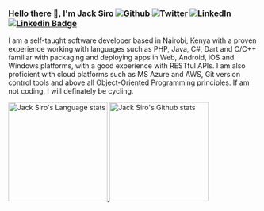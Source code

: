 ### Hello there 👋, I'm Jack Siro [![Github](https://img.shields.io/github/followers/JacksiroKe?label=Follow&style=social)](https://github.com/JacksiroKe) [![Twitter](https://img.shields.io/twitter/follow/JacksiroKe)](https://twitter.com/intent/follow?screen_name=JacksiroKe) [![LinkedIn](https://img.shields.io/badge/LinkedIn-3572A5)](https://www.linkedin.com/in/JacksiroKe) [![Linkedin Badge](https://img.shields.io/badge/-JacksiroKe-blue?style=flat-square&logo=Linkedin&logoColor=white&link=https://www.linkedin.com/in/JacksiroKe/)](https://www.linkedin.com/in/JacksiroKe/)

I am a self-taught software developer based in Nairobi, Kenya with a proven experience working with languages such as
PHP, Java, C#, Dart and C/C++ familiar with packaging and deploying apps in Web, Android, iOS and Windows platforms,
with a good experience with RESTful APIs. I am also proficient with cloud platforms such as MS Azure and
AWS, Git version control tools and above all Object-Oriented Programming principles. If am not coding, I will definately be cycling.

<div>
    <a href="https://github.com/JacksiroKe/github-readme-stats">
        <img height=200
            src="https://github-readme-stats-git-master-rstaa-rickstaa.vercel.app/api/top-langs/?username=JacksiroKe&layout=compact&langs_count=10&hide_border=1&role=OWNER,COLLABORATOR"
            alt="Jack Siro's Language stats" />
    </a>
    <a href="https://github.com/JacksiroKe/github-readme-stats">
        <img height=200
            src="https://github-readme-stats-git-master-rstaa-rickstaa.vercel.app/api?username=JacksiroKe&show_icons=true&count_private=true&line_height=28&hide_border=1&include_all_commits=true&card_width=450&role=OWNER,COLLABORATOR&exclude_repo=github-readme-stats"
            alt="Jack Siro's Github stats" />
    </a>
</div>
